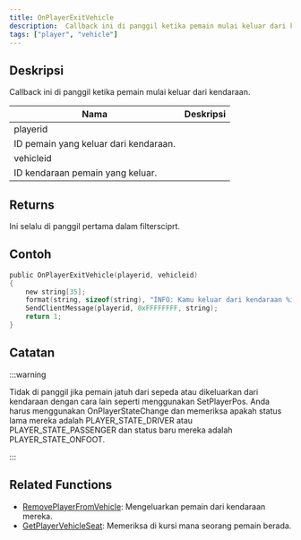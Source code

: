 ```yaml
---
title: OnPlayerExitVehicle
description:  Callback ini di panggil ketika pemain mulai keluar dari kendaraan.
tags: ["player", "vehicle"]
---
```


## Deskripsi

Callback ini di panggil ketika pemain mulai keluar dari kendaraan.

| Nama      | Deskripsi                                     |
| --------- | ----------------------------------------------- |
| playerid  | 
ID pemain yang keluar dari kendaraan. |
| vehicleid | 
ID kendaraan pemain yang keluar.    |

## Returns

Ini selalu di panggil pertama dalam filtersciprt.

## Contoh

```c
public OnPlayerExitVehicle(playerid, vehicleid)
{
    new string[35];
    format(string, sizeof(string), "INFO: Kamu keluar dari kendaraan %i", vehicleid);
    SendClientMessage(playerid, 0xFFFFFFFF, string);
    return 1;
}
```

## Catatan

:::warning

Tidak di panggil jika pemain jatuh dari sepeda atau dikeluarkan dari kendaraan dengan cara lain seperti menggunakan SetPlayerPos. Anda harus menggunakan OnPlayerStateChange dan memeriksa apakah status lama mereka adalah PLAYER_STATE_DRIVER atau PLAYER_STATE_PASSENGER dan status baru mereka adalah PLAYER_STATE_ONFOOT.

:::

## Related Functions

- [RemovePlayerFromVehicle](../functions/RemovePlayerFromVehicle): Mengeluarkan pemain dari kendaraan mereka.
- [GetPlayerVehicleSeat](../functions/GetPlayerVehicleSeat): Memeriksa di kursi mana seorang pemain berada.
